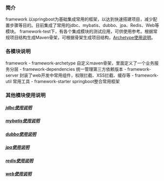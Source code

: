 ### 简介
framework 以springboot为基础集成常用的框架，以达到快速搭建项目，减少配置步骤等目的。目前集成了常用的jdbc、mybatis、dubbo、jpa、Redis、Web等模块。
framework-test下，有各个集成模块的测试应用，可供使用参考。根据常规项目结构生成Maven骨架，可根据骨架生成项目结构，[Archetype使用说明](./reference/archetype-readme.md)。

### 各模块说明
framework
    - framework-archetype   自定义maven骨架，里面定义了一个业务服务分层
    - framework-dependencies    统一管理第三方依赖版本
    - framework-server      封装了web开发中常用组件，权限拦截、XSS拦截、缓存等
    - framework-util        常用工具
    - framework-starter     springboot整合常用框架

### 其他模块使用说明
##### [jdbc使用说明](./reference/jdbc-readme.md)
##### [mybatis使用说明](./reference/mybatis-readme.md)
##### [dubbo使用说明](./reference/dubbo-native-readme.md)
##### [jpa使用说明](./reference/jpa-readme.md)
##### [redis使用说明](./reference/redis-readme.md)
##### [web使用说明](./reference/web-readme.md)